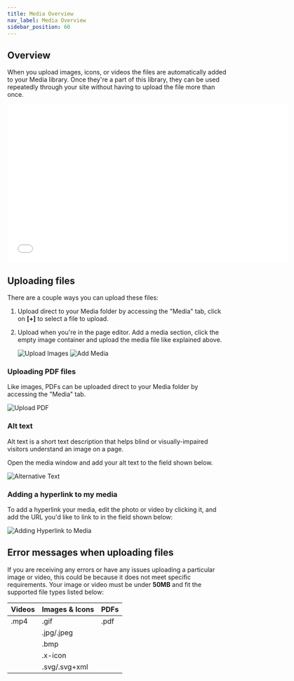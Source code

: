 ```yaml
---
title: Media Overview
nav_label: Media Overview
sidebar_position: 60
---
```


## Overview

When you upload images, icons, or videos the files are automatically added to your Media library. Once they're a part of
this library, they can be used repeatedly through your site without having to upload the file more than once.

<iframe class="vidyard_iframe" title="Adding media to your Studio landing pages" src="//play.vidyard.com/71zCeHQ82NtrA6QydtUGnk.html?" width="640" height="360" scrolling="no" frameborder="0" allowtransparency="true" allowfullscreen referrerpolicy="no-referrer-when-downgrade"></iframe>

## Uploading files

There are a couple ways you can upload these files:

1. Upload direct to your Media folder by accessing the "Media" tab, click on **[+]** to select a file to upload.
2. Upload when you're in the page editor. Add a media section, click the empty image container and upload the media file
   like explained above.

   ![Upload Images](/assets/studio/Uploading_1.png)
   ![Add Media](/assets/studio/Uploading_3.png)

### Uploading PDF files

Like images, PDFs can be uploaded direct to your Media folder by accessing the "Media" tab.

![Upload PDF](/assets/studio/Uploading_2.png)

### Alt text

Alt text is a short text description that helps blind or visually-impaired visitors understand an image on a page.

Open the media window and add your alt text to the field shown below.

![Alternative Text](/assets/studio/Uploading_4_V2.png)

### Adding a hyperlink to my media

To add a hyperlink your media, edit the photo or video by clicking it, and add the URL you'd like to link to in the
field shown below:

![Adding Hyperlink to Media](/assets/studio/Uploading_5.png)

## Error messages when uploading files

If you are receiving any errors or have any issues uploading a particular image or video, this could be because it does
not meet specific requirements. Your image or video must be under **50MB** and fit the supported file types listed
below:

| Videos | Images & Icons | PDFs |
|--------|----------------|------|
| .mp4   | .gif           | .pdf |
|        | .jpg/.jpeg     |      |
|        | .bmp           |      |
|        | .x-icon        |      |
|        | .svg/.svg+xml  |      |


